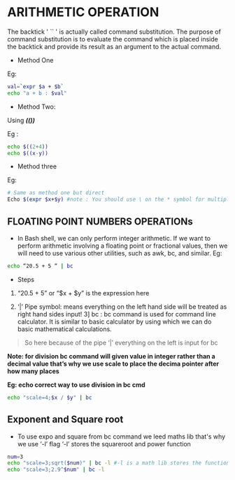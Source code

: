 # ARITHMETIC OPERATION

The backtick ' `` ' is actually called command substitution. The purpose of command substitution is to evaluate the command which is placed inside the backtick and provide its result as an argument to the actual command.

- Method One

Eg:

```bash
val=`expr $a + $b`
echo "a + b : $val"
```

- Method Two:

Using **_(())_**

Eg :

```bash
echo $((2+4))
echo $((x-y))
```

- Method three

Eg:

```bash
# Same as method one but direct
Echo $(expr $x+$y) #note : You should use \ on the * symbol for multiplication.
```

## FLOATING POINT NUMBERS OPERATIONs

- In Bash shell, we can only perform integer arithmetic. If we want to perform arithmetic involving a floating point or fractional values, then we will need to use various other utilities, such as awk, bc, and similar.
  Eg:

```bash
echo “20.5 + 5 “ | bc
```

- Steps

1. “20.5 + 5” or “$x + $y” is the expression here

2. ‘|’ Pipe symbol: means everything on the left hand side will be treated as right hand sides input!
   3] bc : bc command is used for command line calculator. It is similar to basic calculator by using which we can do basic mathematical calculations.

> So here because of the pipe ‘|’ everything on the left is input for bc

**Note: for division bc command will given value in integer rather than a decimal value that’s why we use scale to place the decima pointer after how many places**

**Eg: echo correct way to use division in bc cmd**

```bash
echo "scale=4;$x / $y" | bc
```

## Exponent and Square root

- To use expo and square from bc command we leed maths lib that's why we use ‘-l’ flag
  ‘-l’ stores the squareroot and power function

```bash
num=3
echo "scale=3;sqrt($num)" | bc -l #-l is a math lib stores the function for sqrt
echo "scale=3;2.9^$num" | bc -l
```

